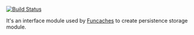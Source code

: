 [![Build Status](https://travis-ci.org/andriepu/funcaches-persist-interface.svg?branch=master)](https://travis-ci.org/andriepu/funcaches-persist-interface)

It's an interface module used by [Funcaches](https://npmjs.com/package/funcaches) to create persistence storage module.

